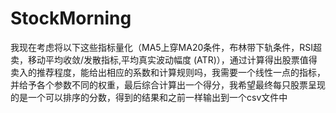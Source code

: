 # StockMorning
我现在考虑将以下这些指标量化（MA5上穿MA20条件，布林带下轨条件，RSI超卖，移动平均收敛/发散指标,平均真实波动幅度 (ATR)），通过计算得出股票值得卖入的推荐程度，能给出相应的系数和计算规则吗，我需要一个线性一点的指标，并给予各个参数不同的权重，最后综合计算出一个得分，我希望最终每只股票呈现的是一个可以排序的分数，得到的结果和之前一样输出到一个csv文件中